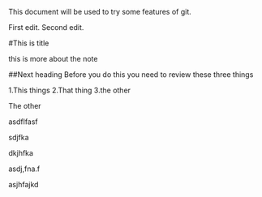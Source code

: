 This document will be used to try some features of git.

First edit.
Second edit.

#This is title

this is more about the note

##Next heading
Before you do this you need to review these three things

1.This things
2.That thing
3.the other

The other

asdflfasf

sdjfka

dkjhfka

asdj,fna.f

asjhfajkd

